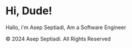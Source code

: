 # Hi, Dude!

Hallo, i'm Asep Septiadi, Am a Software Engineer

© 2024 Asep Septiadi. All Rights Reserved
